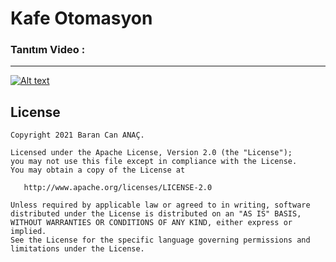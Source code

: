 # Kafe Otomasyon

### Tanıtım Video :
--------
[![Alt text](https://i.ytimg.com/vi/R2OYs7IA08U/hqdefault.jpg?sqp=-oaymwEbCKgBEF5IVfKriqkDDggBFQAAiEIYAXABwAEG&rs=AOn4CLDrdUPSUTbupvOAzQSy0b7pf2OujA)](https://www.youtube.com/watch?v=R2OYs7IA08U)



License
--------


    Copyright 2021 Baran Can ANAÇ.

    Licensed under the Apache License, Version 2.0 (the "License");
    you may not use this file except in compliance with the License.
    You may obtain a copy of the License at

       http://www.apache.org/licenses/LICENSE-2.0

    Unless required by applicable law or agreed to in writing, software
    distributed under the License is distributed on an "AS IS" BASIS,
    WITHOUT WARRANTIES OR CONDITIONS OF ANY KIND, either express or implied.
    See the License for the specific language governing permissions and
    limitations under the License.
